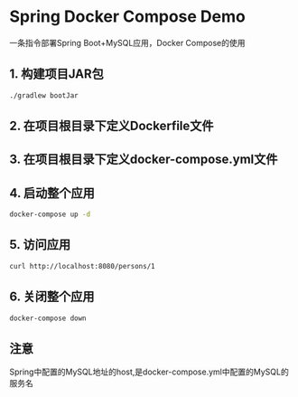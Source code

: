 # Spring Docker Compose Demo

一条指令部署Spring Boot+MySQL应用，Docker Compose的使用

## 1. 构建项目JAR包

```bash
./gradlew bootJar
```

## 2. 在项目根目录下定义Dockerfile文件

## 3. 在项目根目录下定义docker-compose.yml文件

## 4. 启动整个应用

```bash
docker-compose up -d
```
## 5. 访问应用

```bash
curl http://localhost:8080/persons/1
```

## 6. 关闭整个应用

```bash
docker-compose down
```

## 注意

Spring中配置的MySQL地址的host,是docker-compose.yml中配置的MySQL的服务名
